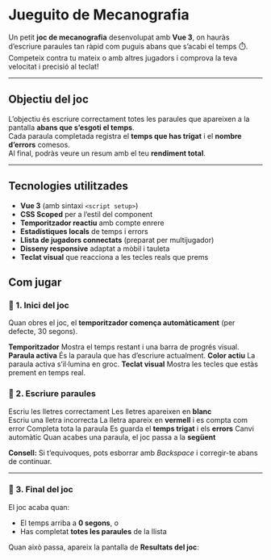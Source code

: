 #  Jueguito de Mecanografia

Un petit **joc de mecanografia** desenvolupat amb **Vue 3**, on hauràs d’escriure paraules tan ràpid com puguis abans que s’acabi el temps ⏱️.  
Competeix contra tu mateix o amb altres jugadors i comprova la teva velocitat i precisió al teclat!

---

##  Objectiu del joc

L’objectiu és escriure correctament totes les paraules que apareixen a la pantalla **abans que s’esgoti el temps**.  
Cada paraula completada registra el **temps que has trigat** i el **nombre d’errors** comesos.  
Al final, podràs veure un resum amb el teu **rendiment total**.

---

##  Tecnologies utilitzades

-  **Vue 3** (amb sintaxi `<script setup>`)  
-  **CSS Scoped** per a l’estil del component  
-  **Temporitzador reactiu** amb compte enrere  
-  **Estadístiques locals** de temps i errors  
-  **Llista de jugadors connectats** (preparat per multijugador)  
-  **Disseny responsive** adaptat a mòbil i tauleta  
-  **Teclat visual** que reacciona a les tecles reals que prems


##  Com jugar

### 🔹 1. Inici del joc

Quan obres el joc, el **temporitzador comença automàticament** (per defecte, 30 segons).

  **Temporitzador**  Mostra el temps restant i una barra de progrés visual. 
  **Paraula activa** És la paraula que has d’escriure actualment. 
  **Color actiu**  La paraula activa s’il·lumina en groc. 
  **Teclat visual**  Mostra les tecles que estàs prement en temps real. 


### 🔹 2. Escriure paraules


 Escriu les lletres correctament  Les lletres apareixen en **blanc**  
 Escriu una lletra incorrecta  La lletra apareix en **vermell**  i es compta com error 
 Completa tota la paraula  Es guarda el **temps trigat** i els **errors** 
 Canvi automàtic  Quan acabes una paraula, el joc passa a la **següent** 

 **Consell:** Si t’equivoques, pots esborrar amb *Backspace* i corregir-te abans de continuar.

---

### 🔹 3. Final del joc

El joc acaba quan:

- El temps arriba a **0 segons**, o  
- Has completat **totes les paraules** de la llista  

Quan això passa, apareix la pantalla de **Resultats del joc**:
